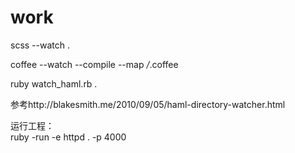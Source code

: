 work
====

scss --watch .

coffee --watch --compile --map */*.coffee

ruby watch_haml.rb .

参考http://blakesmith.me/2010/09/05/haml-directory-watcher.html

运行工程：<br/>
ruby -run -e httpd . -p 4000
